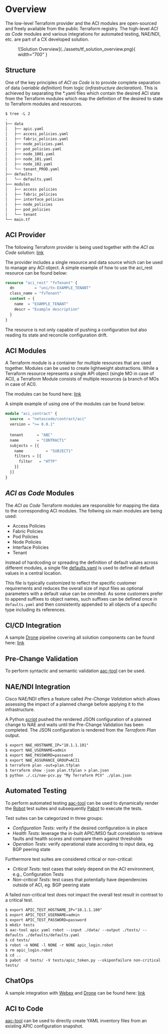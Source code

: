 # Overview

The low-level Terraform provider and the ACI modules are open-sourced and freely available from the public Terraform registry. The high-level *ACI as Code* modules and various integrations for automated testing, NAE/NDI, etc. are part of a CX developed solution.

<figure markdown>
  ![Solution Overview](../assets/tf_solution_overview.png){ width="700" }
</figure>

## Structure

One of the key principles of *ACI as Code* is to provide complete separation of data (*variable definition*) from logic (*infrastructure declaration*). This is achieved by separating the *.yaml files which contain the desired ACI state from the Terraform modules which map the definition of the desired to state to Terraform modules and resources. 

```shell
$ tree -L 2
.
├── data
│   ├── apic.yaml
│   ├── access_policies.yaml
│   ├── fabric_policies.yaml
│   ├── node_policies.yaml
│   ├── pod_policies.yaml
│   ├── node_1001.yaml
│   ├── node_101.yaml
│   ├── node_102.yaml
│   └── tenant_PROD.yaml
├── defaults
│   └── defaults.yaml
├── modules
│   ├── access policies
│   ├── fabric_policies
│   ├── interface_policies
│   ├── node_policies
│   ├── pod_policies
│   └── tenant
└── main.tf
```

## ACI Provider

The following Terraform provider is being used together with the *ACI as Code* solution: [link](https://registry.terraform.io/providers/netascode/aci/latest)

The provider includes a single resource and data source which can be used to manage any ACI object. A simple example of how to use the aci_rest resource can be found below:

```Terraform
resource "aci_rest" "fvTenant" {
  dn         = "uni/tn-EXAMPLE_TENANT"
  class_name = "fvTenant"
  content = {
    name  = "EXAMPLE_TENANT"
    descr = "Example description"
  }
}
```

The resource is not only capable of pushing a configuration but also reading its state and reconcile configuration drift.

## ACI Modules

A Terraform module is a container for multiple resources that are used together. Modules can be used to create lightweight abstractions. While a Terraform resource  represents a single API object (single MO in case of ACI), a Terraform Module consists of multiple resources (a branch of MOs in case of ACI).

The modules can be found here: [link](https://registry.terraform.io/search/modules?q=netascode)

A simple example of using one of the modules can be found below:

```Terraform
module "aci_contract" {
  source  = "netascode/contract/aci"
  version = ">= 0.0.1"

  tenant      = "ABC"
  name        = "CONTRACT1"
  subjects = [{
    name          = "SUBJECT1"
    filters = [{
      filter   = "HTTP"
    }]
  }]
}
```

## *ACI as Code* Modules

The *ACI as Code* Terraform modules are responsible for mapping the data to the corresponding ACI modules. The follwing six main modules are being used:

- Access Policies
- Fabric Policies
- Pod Policies
- Node Policies
- Interface Policies
- Tenant

Instead of hardcoding or spreading the definition of default values across different modules, a single file [defaults.yaml](https://wwwin-github.cisco.com/netascode/terraform-aac/blob/master/defaults/defaults.yaml) is used to define all default values in a central location.

This file is typically customized to reflect the specific customer requirements and reduces the overall size of input files as optional parameters with a default value can be ommited. As some customers prefer to append suffixes to object names, such suffixes can be defined once in `defaults.yaml` and then consistently appended to all objects of a specific type including its references.

## CI/CD Integration

A sample [Drone](https://www.drone.io/) pipeline covering all solution components can be found here: [link](https://wwwin-github.cisco.com/netascode/terraform-aac/blob/master/.drone.yml)

## Pre-Change Validation

To perform syntactic and semantic validation [aac-tool](../../cli/overview/) can be used.

## NAE/NDI Integration

Cisco NAE/NDI offers a feature called *Pre-Change Validation* which allows assessing the impact of a planned change before applying it to the infrastructure.

A Python [script](https://wwwin-github.cisco.com/netascode/terraform-aac/blob/master/.ci/nae-pcv.py) pushed the rendered JSON configuration of a planned change to NAE and waits until the Pre-Change Validation has been completed. The JSON configuration is rendered from the *Terraform Plan* output.

```shell
$ export NAE_HOSTNAME_IP="10.1.1.101"
$ export NAE_USERNAME=admin
$ export NAE_PASSWORD=password
$ export NAE_ASSURANCE_GROUP=ACI1
$ terraform plan -out=plan.tfplan
$ terraform show -json plan.tfplan > plan.json
$ python ./.ci/nae-pcv.py "My Terraform PCV" ./plan.json
```

## Automated Testing

To perform automated testing [aac-tool](../../cli/overview/) can be used to dynamically render the [Robot](https://robotframework.org/) test suites and subsequently [Pabot](https://pabot.org/) to execute the tests.

Test suites can be categorized in three groups:

- *Configuration Tests*: verify if the desired configuration is in place
- *Health Tests*: leverage the in-built APIC/MSO fault correlation to retrieve faults and health scores and compare them against thresholds
- *Operation Tests*: verify operational state according to input data, eg. BGP peering state

Furthermore test suites are considered critical or non-critical:

- *Critical Tests*: test cases that solely depend on the ACI environment, e.g., Configuration Tests
- *Non-critical Tests*: test cases that potentially have dependencies outside of ACI, eg. BGP peering state

A failed non-critical test does not impact the overall test result in contrast to a critical test.

```shell
$ export APIC_TEST_HOSTNAME_IP="10.1.1.100"
$ export APIC_TEST_USERNAME=admin
$ export APIC_TEST_PASSWORD=password
$ mkdir tests
$ aac-tool apic yaml robot --input ./data/ --output ./tests/ --defaults ./defaults/defaults.yaml
$ cd tests/
$ robot -o NONE -l NONE -r NONE apic_login.robot
$ rm apic_login.robot
$ cd ..
$ pabot -d tests/ -V tests/apic_token.py --skiponfailure non-critical tests/
```

## ChatOps

A sample integration with [Webex](https://www.webex.com/) and [Drone](https://www.drone.io/) can be found here: [link](https://wwwin-github.cisco.com/netascode/terraform-aac/blob/master/.drone.yml)

## ACI to Code

[aac-tool](../../cli/overview/) can be used to directly create YAML inventory files from an existing APIC configuration snapshot.

